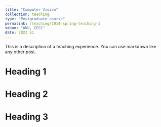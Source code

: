 ```yaml
---
title: "Computer Vision"
collection: teaching
type: "Postgraduate course"
permalink: /teaching/2014-spring-teaching-1
venue: "ANU, CECC"
date: 2023 S1
---
```


This is a description of a teaching experience. You can use markdown like any other post.

Heading 1
======

Heading 2
======

Heading 3
======
